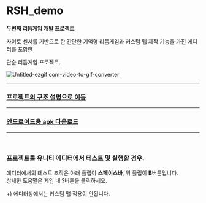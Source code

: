 # RSH_demo
**두번째 리듬게임 개발 프로젝트**

자이로 센서를 기반으로 한 간단한 기억형 리듬게임과
커스텀 맵 제작 기능을 가진 에디터를 포함한

단순 리듬게임 프로젝트.
<br>

![Untitled-ezgif com-video-to-gif-converter](https://github.com/don72-s/RSH_demo/assets/66211881/1a2fc49a-fdbc-421b-a505-2e681a4200cd)

<hr>




### [프로젝트의 구조 설명으로 이동](https://github.com/don72-s/RSH_demo/blob/main/Docs/description.md)

<hr>

### [안드로이드용 apk 다운로드](https://github.com/don72-s/RSH_demo/releases/tag/v1.0.1-alpha)

<hr>
<br>

### 프로젝트를 유니티 에디터에서 테스트 및 실행할 경우.  
에디터에서의 테스트 조작은 아래 플립이 **스페이스바**, 위 플립이 **B**버튼입니다.  
상세한 도움말은 게임 내 ?버튼을 클릭하세요.

+) 에디터상에서는 커스텀 맵 적용이 안됩니다.
